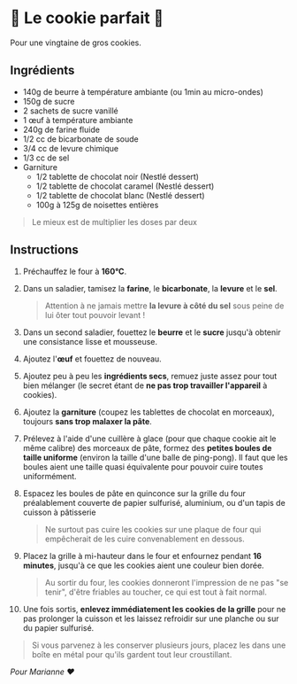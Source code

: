 # 🍪 Le cookie parfait 🍪

Pour une vingtaine de gros cookies.

## Ingrédients

- 140g de beurre à température ambiante (ou 1min au micro-ondes)
- 150g de sucre
- 2 sachets de sucre vanillé
- 1 œuf à température ambiante
- 240g de farine fluide
- 1/2 cc de bicarbonate de soude
- 3/4 cc de levure chimique
- 1/3 cc de sel
- Garniture
  - 1/2 tablette de chocolat noir (Nestlé dessert)
  - 1/2 tablette de chocolat caramel (Nestlé dessert)
  - 1/2 tablette de chocolat blanc (Nestlé dessert)
  - 100g à 125g de noisettes entières

> Le mieux est de multiplier les doses par deux

## Instructions

1. Préchauffez le four à **160°C**.

1. Dans un saladier, tamisez la **farine**, le **bicarbonate**, la **levure** et le **sel**.

   > Attention à ne jamais mettre **la levure à côté du sel** sous peine de lui ôter tout pouvoir levant !

1. Dans un second saladier, fouettez le **beurre** et le **sucre** jusqu'à obtenir une consistance lisse et mousseuse.

1. Ajoutez l'**œuf** et fouettez de nouveau.

1. Ajoutez peu à peu les **ingrédients secs**, remuez juste assez pour tout bien mélanger (le secret étant de **ne pas trop travailler l'appareil** à cookies).

1. Ajoutez la **garniture** (coupez les tablettes de chocolat en morceaux), toujours **sans trop malaxer la pâte**.

1. Prélevez à l'aide d'une cuillère à glace (pour que chaque cookie ait le même calibre) des morceaux de pâte, formez des **petites boules de taille uniforme** (environ la taille d'une balle de ping-pong). Il faut que les boules aient une taille quasi équivalente pour pouvoir cuire toutes uniformément.

1. Espacez les boules de pâte en quinconce sur la grille du four préalablement couverte de papier sulfurisé, aluminium, ou d'un tapis de cuisson à pâtisserie

   > Ne surtout pas cuire les cookies sur une plaque de four qui empêcherait de les cuire convenablement en dessous.

1. Placez la grille à mi-hauteur dans le four et enfournez pendant **16 minutes**, jusqu'à ce que les cookies aient une couleur bien dorée.

   > Au sortir du four, les cookies donneront l'impression de ne pas "se tenir", d'être friables au toucher, ce qui est tout à fait normal.

1. Une fois sortis, **enlevez immédiatement les cookies de la grille** pour ne pas prolonger la cuisson et les laissez refroidir sur une planche ou sur du papier sulfurisé.

> Si vous parvenez à les conserver plusieurs jours, placez les dans une boîte en métal pour qu'ils gardent tout leur croustillant.

_Pour Marianne ❤️_
